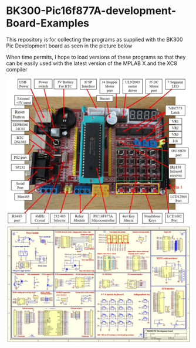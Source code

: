 # BK300-Pic16f877A-development-Board-Examples
This repository is for collecting the programs as supplied with the BK300 Pic Development board as seen in the picture below

When time permits, I hope to load versions of these programs so that they can be easily used with the latest version of the MPLAB X and the XC8 compiler

<img src="BK300_Layout.jpg" alt="BK300 Dev board"/>

<img src="BK300_Circuit_Diagram.jpg" alt="BK300 Dev Schematics"/>
